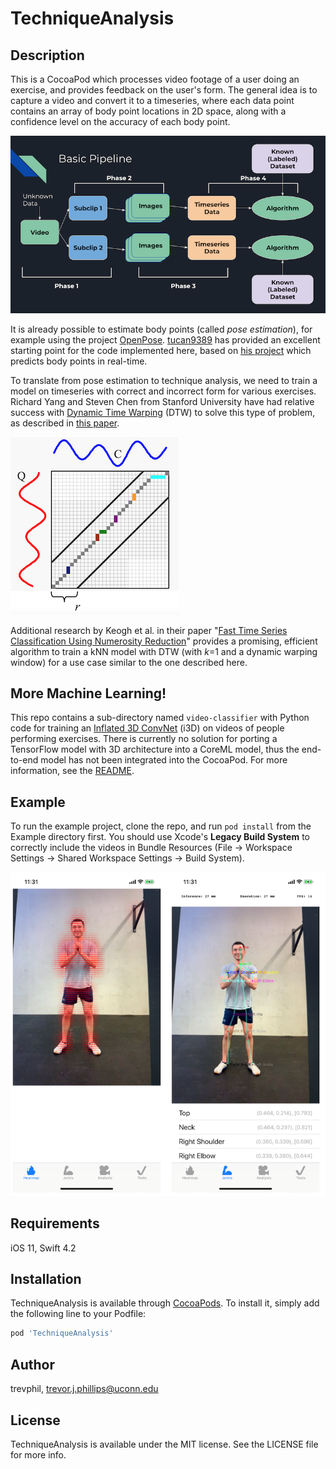 # TechniqueAnalysis

## Description

This is a CocoaPod which processes video footage of a user doing an exercise, and provides feedback on the user's form. The general idea is to capture a video and convert it to a timeseries, where each data point contains an array of body point locations in 2D space, along with a confidence level on the accuracy of each body point.

![pipeline](./assets/ta_pipeline.png)

It is already possible to estimate body points (called _pose estimation_), for example using the project [OpenPose](https://github.com/CMU-Perceptual-Computing-Lab/openpose). [tucan9389](https://github.com/tucan9389) has provided an excellent starting point for the code implemented here, based on [his project](https://github.com/tucan9389/PoseEstimation-CoreML) which predicts body points in real-time.

To translate from pose estimation to technique analysis, we need to train a model on timeseries with correct and incorrect form for various exercises. Richard Yang and Steven Chen from Stanford University have had relative success with [Dynamic Time Warping](https://en.wikipedia.org/wiki/Dynamic_time_warping) (DTW) to solve this type of problem, as described in [this paper](https://www.researchgate.net/publication/324759769_Pose_Trainer_Correcting_Exercise_Posture_using_Pose_Estimation).

![dtw](./assets/dtw.png)

Additional research by Keogh et al. in their paper "[Fast Time Series Classification Using Numerosity Reduction](http://alumni.cs.ucr.edu/~xxi/495.pdf)" provides a promising, efficient algorithm to train a kNN model with DTW (with _k_=1 and a dynamic warping window) for a use case similar to the one described here.

## More Machine Learning!

This repo contains a sub-directory named `video-classifier` with Python code for training an [Inflated 3D ConvNet](https://github.com/deepmind/kinetics-i3d) (i3D) on videos of people performing exercises. There is currently no solution for porting a TensorFlow model with 3D architecture into a CoreML model, thus the end-to-end model has not been integrated into the CocoaPod. For more information, see the [README](./video-classifier/README.md).

## Example

To run the example project, clone the repo, and run `pod install` from the Example directory first. You should use Xcode's **Legacy Build System** to correctly include the videos in Bundle Resources (File → Workspace Settings → Shared Workspace Settings → Build System).

![demo](./assets/ta_demo.png)

## Requirements

iOS 11, Swift 4.2

## Installation

TechniqueAnalysis is available through [CocoaPods](https://cocoapods.org). To install
it, simply add the following line to your Podfile:

```ruby
pod 'TechniqueAnalysis'
```

## Author

trevphil, trevor.j.phillips@uconn.edu

## License

TechniqueAnalysis is available under the MIT license. See the LICENSE file for more info.
